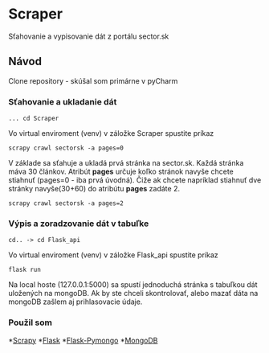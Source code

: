 # Scraper
Sťahovanie a vypisovanie dát z portálu sector.sk

## Návod
Clone repository - skúšal som primárne v pyCharm

### Sťahovanie a ukladanie dát 
```
... cd Scraper
```
Vo virtual enviroment (venv) v záložke Scraper spustite príkaz
```
scrapy crawl sectorsk -a pages=0
```
V základe sa sťahuje a ukladá prvá stránka na sector.sk. Každá stránka máva 30 článkov.
Atribút **pages** určuje koľko stránok navyše chcete stiahnuť (pages=0 - iba prvá úvodná).
Čiže ak chcete napríklad stiahnuť dve stránky navyše(30+60) do atribútu **pages** zadáte 2.
```
scrapy crawl sectorsk -a pages=2
```


### Výpis a zoradzovanie dát v tabuľke 
```
cd.. -> cd Flask_api
```
Vo virtual enviroment (venv) v záložke Flask_api spustite príkaz
```
flask run
```
Na local hoste (127.0.0.1:5000) sa spustí jednoduchá stránka s tabuľkou dát uložených na mongoDB.
Ak by ste chceli skontrolovať, alebo mazať dáta na mongoDB zašlem aj prihlasovacie údaje.


### Použil som
*[Scrapy](https://scrapy.org/)
*[Flask](https://flask.palletsprojects.com/en/1.1.x/)
*[Flask-Pymongo](https://flask-pymongo.readthedocs.io/en/latest/)
*[MongoDB](https://www.mongodb.com/)
